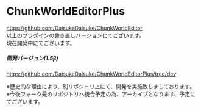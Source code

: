 # ChunkWorldEditorPlus

https://github.com/DaisukeDaisuke/ChunkWorldEditor  
以上のプラグインの書き直しバージョンにてございます。  
現在開発中にてございます。  

##### 開発バージョン(1.5β)
https://github.com/DaisukeDaisuke/ChunkWorldEditorPlus/tree/dev

※歴史的な理由により、別リポジトリ上にて、開発を実施致しましております。  
※今後フォーク元のリポジトリへ統合予定の為、アーカイブとなります、予定にてございます。  

